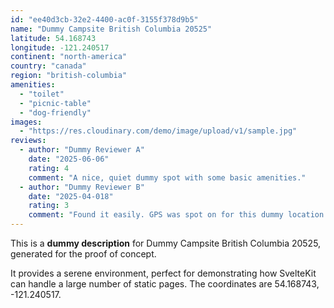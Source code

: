```yaml
---
id: "ee40d3cb-32e2-4400-ac0f-3155f378d9b5"
name: "Dummy Campsite British Columbia 20525"
latitude: 54.168743
longitude: -121.240517
continent: "north-america"
country: "canada"
region: "british-columbia"
amenities:
  - "toilet"
  - "picnic-table"
  - "dog-friendly"
images:
  - "https://res.cloudinary.com/demo/image/upload/v1/sample.jpg"
reviews:
  - author: "Dummy Reviewer A"
    date: "2025-06-06"
    rating: 4
    comment: "A nice, quiet dummy spot with some basic amenities."
  - author: "Dummy Reviewer B"
    date: "2025-04-018"
    rating: 3
    comment: "Found it easily. GPS was spot on for this dummy location."
---
```


This is a **dummy description** for Dummy Campsite British Columbia 20525, generated for the proof of concept.

It provides a serene environment, perfect for demonstrating how SvelteKit can handle a large number of static pages. The coordinates are 54.168743, -121.240517.
